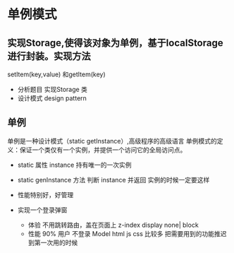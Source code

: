 # 单例模式

## 实现Storage,使得该对象为单例，基于localStorage进行封装。实现方法
setItem(key,value) 和getItem(key)

- 分析题目
实现Storage 类
- 设计模式  design pattern

## 单例
单例是一种设计模式（static getInstance）,高级程序的高级语言
单例模式的定义：保证一个类仅有一个实例，并提供一个访问它的全局访问点。
- static 属性 instance 持有唯一的一次实例
- static genInstance 方法 判断 instance 并返回
  实例的时候一定要这样
- 性能特别好，好管理


- 实现一个登录弹窗
   - 体验
     不用跳转路由，盖在页面上
     z-index display none| block
   - 性能
     90% 用户 不登录
     Model html js css 比较多
     把需要用到的功能推迟到第一次用的时候


